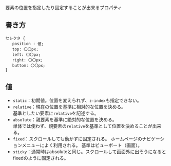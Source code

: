   要素の位置を指定したり固定することが出来るプロパティ

  ##  書き方
 ```
セレクタ {
    position : 値;
    top: 〇〇px;
    left: 〇〇px;
    right: 〇〇px;
    buttom: 〇〇px;
}
 ```
  

  ## 値
  - `static`：初期値。位置を変えられず、`z-index`も指定できない。
  - `relative`：現在の位置を基準に相対的な位置を決める。  
  基準としたい要素に`relative`を記述する。
  - `absolute`：親要素を基準に絶対的な位置を決める。  
  単体では使わず、親要素の`relative`を基準として位置を決めることが出来る。
  - `fixed`：スクロールしても動かずに固定される。  ホームページのナビゲーションメニューによく利用される。
    基準はビューポート（画面）。
  - `sticky`：通常時はabsoluteと同じ。スクロールして画面外に出そうになるとfixedのように固定される。
